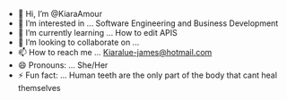 - 👋 Hi, I’m @KiaraAmour
- 👀 I’m interested in ... Software Engineering and Business Development
- 🌱 I’m currently learning ... How to edit APIS
- 💞️ I’m looking to collaborate on ...
- 📫 How to reach me ... Kiaralue-james@hotmail.com
- 😄 Pronouns: ... She/Her
- ⚡ Fun fact: ... Human teeth are the only part of the body that cant heal themselves 

<!---
KiaraAmour/KiaraAmour is a ✨ special ✨ repository because its `README.md` (this file) appears on your GitHub profile.
You can click the Preview link to take a look at your changes.
--->
